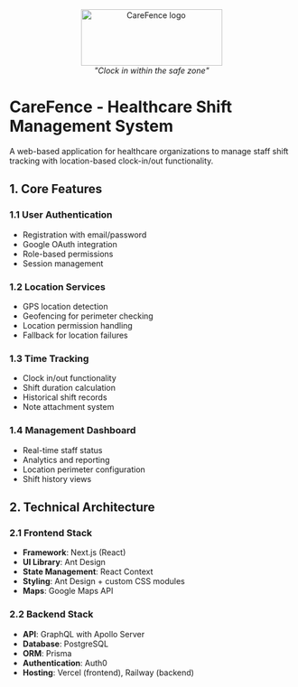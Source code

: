<div align="center">
  <img src="https://github.com/user-attachments/assets/0ad9fbb7-d943-4bc8-becb-ea6f437c44a6" alt="CareFence logo" height="100" width="250" />
</div>
<div align="center">
  <i>"Clock in within the safe zone"</i>
</div>

# CareFence - Healthcare Shift Management System
A web-based application for healthcare organizations to manage staff shift tracking with location-based clock-in/out functionality.

## 1. Core Features
### 1.1 User Authentication
- Registration with email/password
- Google OAuth integration
- Role-based permissions
- Session management

### 1.2 Location Services
- GPS location detection
- Geofencing for perimeter checking
- Location permission handling
- Fallback for location failures

### 1.3 Time Tracking
- Clock in/out functionality
- Shift duration calculation
- Historical shift records
- Note attachment system

### 1.4 Management Dashboard
- Real-time staff status
- Analytics and reporting
- Location perimeter configuration
- Shift history views


## 2. Technical Architecture

### 2.1 Frontend Stack
- **Framework**: Next.js (React)
- **UI Library**: Ant Design
- **State Management**: React Context
- **Styling**: Ant Design + custom CSS modules
- **Maps**: Google Maps API

### 2.2 Backend Stack
- **API**: GraphQL with Apollo Server
- **Database**: PostgreSQL
- **ORM**: Prisma
- **Authentication**: Auth0
- **Hosting**: Vercel (frontend), Railway (backend)
